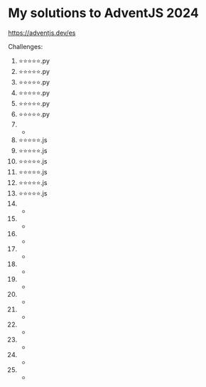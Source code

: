 # My solutions to AdventJS 2024

https://adventjs.dev/es

Challenges:

1. ⭐⭐⭐⭐⭐.py
2. ⭐⭐⭐⭐⭐.py
3. ⭐⭐⭐⭐⭐.py
4. ⭐⭐⭐⭐⭐.py
5. ⭐⭐⭐⭐⭐.py
6. ⭐⭐⭐⭐⭐.py
7. -
8. ⭐⭐⭐⭐⭐.js
9. ⭐⭐⭐⭐⭐.js
10. ⭐⭐⭐⭐⭐.js
11. ⭐⭐⭐⭐⭐.js
12. ⭐⭐⭐⭐⭐.js
13. ⭐⭐⭐⭐⭐.js
14. -
15. -
16. -
17. -
18. -
19. -
20. -
21. -
22. -
23. -
24. -
25. -
